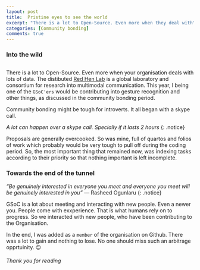 ```yaml
---
layout: post
title: 	Pristine eyes to see the world
excerpt: "There is a lot to Open-Source. Even more when they deal with"
categories: [Community bonding]
comments: true
---
```


### Into the wild

<img src="{{ site.url }}/img/a.jpg" alt=""><br>

There is a lot to Open-Source. Even more when your organisation deals with lots of data. The distibuted [Red Hen Lab](https://sites.google.com/site/distributedlittleredhen/home) is a global laboratory and consortium for research into multimodal communication. This year, I being one of the `GSoC'ers` would be contributing into gesture recognition and other things, as discussed in the community bonding period.

Community bonding might be tough for introverts. It all began with a skype call. 

*A lot can happen over a skype call. Specially if it lasts 2 hours* 
{: .notice}

Proposals are generally overcooked. So was mine, full of quartos and folios of work which probably would be very tough to pull off during the coding period. So, the most important thing that remained now, was indexing tasks according to their priority so that nothing important is left incomplete. 

### Towards the end of the tunnel

*“Be genuinely interested in everyone you meet and everyone you meet will be genuinely interested in you”* 			― Rasheed Ogunlaru
{: .notice}

GSoC is a lot about meeting and interacting with new people. Even a newer you. People come with exxperience. That is what humans rely on to progress. So we interacted with new people, who have been contributing to the Organisation. 

In the end, I was added as a `member` of the organisation on Github. There was a lot to gain and nothing to lose. No one should miss such an arbitrage opprtuinity. :wink:

###### Thank you for reading 


